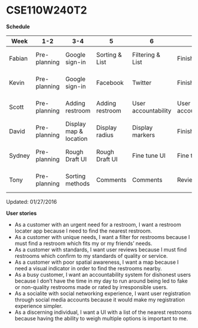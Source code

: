 # CSE110W240T2

**Schedule**

| Week  | 1-2 | 3-4 | 5 | 6 | 7 | 8 | 9 |
| ----- | --- | --- | --- |--- |--- |--- |--- |
| Fabian  | Pre-planning  | Google sign-in | Sorting & List  | Filtering & List  | Finish up  | Tweaks, bug fixes  | Tweaks, bug fixes  |
| Kevin  | Pre-planning  | Google sign-in  | Facebook  | Twitter  | Finish up  | Tweaks, bug fixes  | Tweaks, bug fixes  |
| Scott  | Pre-planning  | Adding restroom  | Adding restroom | User accountability  | User accountability  | Finish up  | Tweaks, bug fixes  |
| David  | Pre-planning  | Display map & location  | Display radius  | Display markers  | Finish up  | Tweaks, bug fixes  | Tweaks, bug fixes  |
| Sydney  | Pre-planning  | Rough Draft UI  | Rough Draft UI | Fine tune UI  | Fine tune UI  | Finish up  | Tweaks, bug fixes  |
| Tony  | Pre-planning  | Sorting methods  | Comments  | Comments | Review  | Finish up  | Tweaks, bug fixes  |
Updated: 01/27/2016

**User stories**

- As a customer with an urgent need for a restroom, I want a restroom locater app because I need to find the nearest restroom.
- As a customer with unique needs, I want a filter for restrooms because I must find a restroom which fits my or my friends’ needs.
- As a customer with standards, I want user reviews because I must find restrooms which confirm to my standards of quality or service.
- As a customer with poor spatial awareness, I want a map because I need a visual indicator in order to find the restrooms nearby.
- As a busy customer, I want an accountability system for dishonest users because I don’t have the time in my day to run around being led to fake or non-quality restrooms made or rated by irresponsible users.
- As a socialite with social networking experience, I want user registration through social media accounts because it would make my registration experience simpler.
- As a discerning individual, I want a UI with a list of the nearest restrooms because having the ability to weigh multiple options is important to me.
